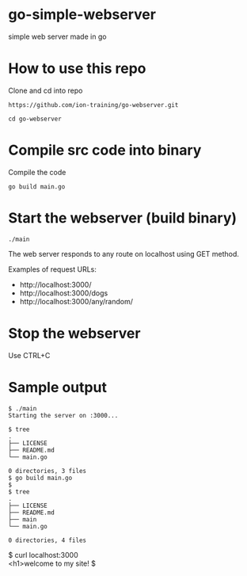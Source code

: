 # go-simple-webserver
simple web server made in go

# How to use this repo
Clone and cd into repo
```
https://github.com/ion-training/go-webserver.git
```
```
cd go-webserver
```

# Compile src code into binary
Compile the code
```
go build main.go
```

# Start the webserver (build binary)
```
./main
```

The web server responds to any route on localhost using GET method.

Examples of request URLs:
- http://localhost:3000/
- http://localhost:3000/dogs
- http://localhost:3000/any/random/

# Stop the webserver
Use CTRL+C


# Sample output
```
$ ./main
Starting the server on :3000...

```
```
$ tree
.
├── LICENSE
├── README.md
└── main.go

0 directories, 3 files
$ go build main.go
$
$ tree
.
├── LICENSE
├── README.md
├── main
└── main.go

0 directories, 4 files

```
$ curl localhost:3000\
\<h1>welcome to my site!</h1>
$
```
